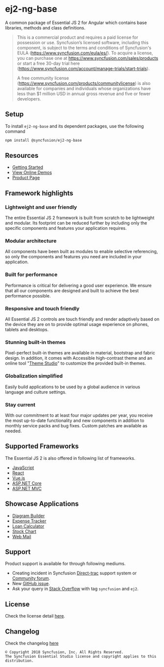 # ej2-ng-base

A common package of Essential JS 2 for Angular which contains base libraries, methods and class definitions.

> This is a commercial product and requires a paid license for possession or use. Syncfusion’s licensed software, including this component, is subject to the terms and conditions of Syncfusion's EULA (https://www.syncfusion.com/eula/es/). To acquire a license, you can purchase one at https://www.syncfusion.com/sales/products or start a free 30-day trial here (https://www.syncfusion.com/account/manage-trials/start-trials).
> 
> A free community license (https://www.syncfusion.com/products/communitylicense) is also available for companies and individuals whose organizations have less than $1 million USD in annual gross revenue and five or fewer developers.

## Setup

To install `ej2-ng-base` and its dependent packages, use the following command

```sh
npm install @syncfusion/ej2-ng-base
```

## Resources

* [Getting Started](https://ej2.syncfusion.com/angular/documentation/common/getting-started.html?utm_source=npm&utm_campaign=ej2-ng-base)
* [View Online Demos](https://ej2.syncfusion.com/angular/demos?utm_source=npm&utm_campaign=ej2-ng-base)
* [Product Page](https://www.syncfusion.com/products/angular?utm_source=npm&utm_campaign=ej2-ng-base)

## Framework highlights

### Lightweight and user friendly

The entire Essential JS 2 framework is built from scratch to be lightweight and modular. Its footprint can be reduced further by including only the specific components and features your application requires.

### Modular architecture

All components have been built as modules to enable selective referencing, so only the components and features you need are included in your application.

### Built for performance

Performance is critical for delivering a good user experience. We ensure that all our components are designed and built to achieve the best performance possible.

### Responsive and touch friendly

All Essential JS 2 controls are touch friendly and render adaptively based on the device they are on to provide optimal usage experience on phones, tablets and desktops.

### Stunning built-in themes

Pixel-perfect built-in themes are available in material, bootstrap and fabric design. In addition, it comes with Accessible high-contrast theme and an online tool "[Theme Studio](https://ej2.syncfusion.com/themestudio/)" to customize the provided built-in themes.

### Globalization simplified

Easily build applications to be used by a global audience in various language and culture settings.

### Stay current

With our commitment to at least four major updates per year, you receive the most up-to-date functionality and new components in addition to monthly service packs and bug fixes. Custom patches are available as needed.

## Supported Frameworks

The Essential JS 2 is also offered in following list of frameworks.

* [JavaScript](https://www.syncfusion.com/products/javascript?utm_source=npm&utm_campaign=ej2-ng-base)
* [React](https://www.syncfusion.com/products/react?utm_source=npm&utm_campaign=ej2-ng-base)
* [Vue.js](https://www.syncfusion.com/products/vue?utm_source=npm&utm_campaign=ej2-ng-base)
* [ASP.NET Core](https://www.syncfusion.com/products/aspnetcore?utm_source=npm&utm_campaign=ej2-ng-base)
* [ASP.NET MVC](https://www.syncfusion.com/products/aspnetmvc?utm_source=npm&utm_campaign=ej2-ng-base)

## Showcase Applications

* [Diagram Builder](https://ej2.syncfusion.com/showcase/angular/diagrambuilder?utm_source=npm&utm_campaign=ej2-ng-base)
* [Expense Tracker](https://ej2.syncfusion.com/showcase/angular/expensetracker?utm_source=npm&utm_campaign=ej2-ng-base)
* [Loan Calculator](https://ej2.syncfusion.com/showcase/angular/loancalculator?utm_source=npm&utm_campaign=ej2-ng-base)
* [Stock Chart](https://ej2.syncfusion.com/showcase/angular/stockchart?utm_source=npm&utm_campaign=ej2-ng-base)
* [Web Mail](https://ej2.syncfusion.com/showcase/angular/webmail?utm_source=npm&utm_campaign=ej2-ng-base)

## Support

Product support is available for through following mediums.

* Creating incident in Syncfusion [Direct-trac](https://www.syncfusion.com/support/directtrac/incidents?utm_source=npm&utm_campaign=ej2-ng-base) support system or [Community forum](https://www.syncfusion.com/forums/angular-js2?utm_source=npm&utm_campaign=ej2-ng-base).
* New [GitHub issue](https://github.com/syncfusion/ej2-base/issues/new).
* Ask your query in [Stack Overflow](https://stackoverflow.com/) with tag `syncfusion` and `ej2`.

## License

Check the license detail [here](https://github.com/syncfusion/ej2-ng-base/blob/master/license).

## Changelog

Check the changelog [here](https://ej2.syncfusion.com/angular/documentation/release-notes?utm_source=npm&utm_campaign=ej2-ng-base)

    © Copyright 2018 Syncfusion, Inc. All Rights Reserved.
    The Syncfusion Essential Studio license and copyright applies to this distribution.